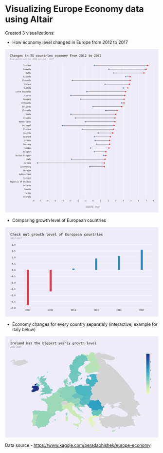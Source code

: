 # Visualizing Europe Economy data using Altair

Created 3 visualizations:
* How economy level changed in Europe from 2012 to 2017

<img src="visualizations/vis1.png" width="750" >

* Comparing growth level of European countries

<img src="visualizations/vis2.png" width="750" >

* Economy changes for every country separately (interactive, example for Italy below)

<img src="visualizations/vis3.png" width="750" >

Data source - https://www.kaggle.com/beradabhishek/europe-economy
